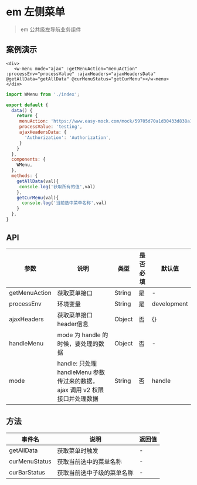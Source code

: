 # em 左侧菜单
> em 公共级左导航业务组件

## 案例演示

<div>
  <w-menu class="demo-menu" mode="ajax" :getMenuAction="menuAction" :processEnv="processValue" :ajaxHeaders="ajaxHeadersData" @getAllData="getAllData" @curMenuStatus="getCurMenu"></w-menu>
</div>

``` vue
<div>
   <w-menu mode="ajax" :getMenuAction="menuAction" :processEnv="processValue" :ajaxHeaders="ajaxHeadersData" @getAllData="getAllData" @curMenuStatus="getCurMenu"></w-menu>
</div>
```

``` js
import WMenu from './index';

export default {
  data() {
    return {
     menuAction: 'https://www.easy-mock.com/mock/59705d70a1d30433d838a12a/evente/power',
     processValue: 'testing',
     ajaxHeadersData: {
       'Authorization': 'Authorization',
     }
    }
  },
  components: {
    WMenu,
  },
  methods: {
    getAllData(val){
     console.log('获取所有的值',val)
    },
    getCurMenu(val){
      console.log('当前选中菜单名称',val)
    }
  },
}
```

## API

|参数|说明|类型|是否必填|默认值|
|---|----|---|-------|-----|
|getMenuAction|获取菜单接口|String|是|-|
|processEnv|环境变量|String|是|development|
|ajaxHeaders|获取菜单接口header信息|Object|否|{}|
|handleMenu|mode 为 handle 的时候，要处理的数据|Object|否|-|
|mode|handle: 只处理 handleMenu 参数传过来的数据， ajax 调用 v2 权限接口并处理数据 |String|否|handle|

## 方法

|事件名|说明|返回值|
|---|------|-----|
|getAllData|获取菜单时触发|-|
|curMenuStatus|获取当前选中的菜单名称|-|
|curBarStatus|获取当前选中子级的菜单名称|-|

<script>
import WMenu from './index';

export default {
  data() {
    return {
      menuAction: 'https://www.easy-mock.com/mock/59705d70a1d30433d838a12a/evente/power',
      processValue: 'testing',
       ajaxHeadersData: {
         'Authorization' : 'Authorization',
       }
    }
  },
  components: {
    WMenu,
  },
  methods: {
    getAllData(val){
      console.log('获取所有的值',val)
    },
    getCurMenu(val){
      console.log('当前选中菜单名称',val)
    }
  },
}
</script>

<style lang="scss">
@import './style/menu.scss';

.demo-menu {
  position: relative;
}
</style>
